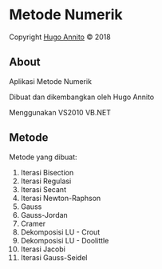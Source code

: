 # Metode Numerik

Copyright [Hugo Annito](https://www.facebook.com/messages/t/DarkOrbiTzX) © 2018

## About

Aplikasi Metode Numerik

Dibuat dan dikembangkan oleh Hugo Annito

Menggunakan VS2010 VB.NET

## Metode

Metode yang dibuat:
1. Iterasi Bisection
2. Iterasi Regulasi
3. Iterasi Secant
4. Iterasi Newton-Raphson
5. Gauss
6. Gauss-Jordan
7. Cramer
8. Dekomposisi LU - Crout
9. Dekomposisi LU - Doolittle
10. Iterasi Jacobi
11. Iterasi Gauss-Seidel

